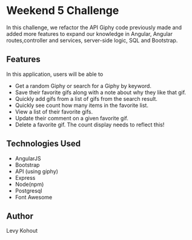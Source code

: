# Weekend 5 Challenge

In this challenge, we refactor the API Giphy code previously made and added more features to expand our knowledge in Angular, Angular routes,controller and services, server-side logic, SQL and Bootstrap.

## Features

In this application, users will be able to

- Get a random Giphy or search for a Giphy by keyword.
- Save their favorite gifs along with a note about why they like that gif.
- Quickly add gifs from a list of gifs from the search result.
- Quickly see count how many items in the favorite list.
- View a list of their favorite gifs.
- Update their comment on a given favorite gif.
- Delete a favorite gif. The count display needs to reflect this!

## Technologies Used

- AngularJS
- Bootstrap
- API (using giphy)
- Express
- Node(npm)
- Postgresql
- Font Awesome

## Author

Levy Kohout
